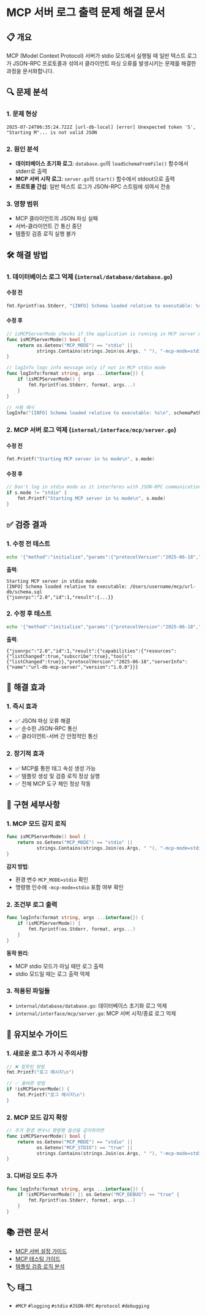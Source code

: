# MCP 서버 로그 출력 문제 해결 문서

## 📋 개요

MCP (Model Context Protocol) 서버가 stdio 모드에서 실행될 때 일반 텍스트 로그가 JSON-RPC 프로토콜과 섞여서 클라이언트 파싱 오류를 발생시키는 문제를 해결한 과정을 문서화합니다.

## 🔍 문제 분석

### 1. 문제 현상
```
2025-07-24T06:35:24.722Z [url-db-local] [error] Unexpected token 'S', "Starting M"... is not valid JSON
```

### 2. 원인 분석
- **데이터베이스 초기화 로그**: `database.go`의 `loadSchemaFromFile()` 함수에서 stderr로 출력
- **MCP 서버 시작 로그**: `server.go`의 `Start()` 함수에서 stdout으로 출력
- **프로토콜 간섭**: 일반 텍스트 로그가 JSON-RPC 스트림에 섞여서 전송

### 3. 영향 범위
- MCP 클라이언트의 JSON 파싱 실패
- 서버-클라이언트 간 통신 중단
- 템플릿 검증 로직 실행 불가

## 🛠️ 해결 방법

### 1. 데이터베이스 로그 억제 (`internal/database/database.go`)

#### 수정 전
```go
fmt.Fprintf(os.Stderr, "[INFO] Schema loaded relative to executable: %s\n", schemaPath)
```

#### 수정 후
```go
// isMCPServerMode checks if the application is running in MCP server mode
func isMCPServerMode() bool {
    return os.Getenv("MCP_MODE") == "stdio" || 
           strings.Contains(strings.Join(os.Args, " "), "-mcp-mode=stdio")
}

// logInfo logs info message only if not in MCP stdio mode
func logInfo(format string, args ...interface{}) {
    if !isMCPServerMode() {
        fmt.Fprintf(os.Stderr, format, args...)
    }
}

// 사용 예시
logInfo("[INFO] Schema loaded relative to executable: %s\n", schemaPath)
```

### 2. MCP 서버 로그 억제 (`internal/interface/mcp/server.go`)

#### 수정 전
```go
fmt.Printf("Starting MCP server in %s mode\n", s.mode)
```

#### 수정 후
```go
// Don't log in stdio mode as it interferes with JSON-RPC communication
if s.mode != "stdio" {
    fmt.Printf("Starting MCP server in %s mode\n", s.mode)
}
```

## ✅ 검증 결과

### 1. 수정 전 테스트
```bash
echo '{"method":"initialize","params":{"protocolVersion":"2025-06-18","capabilities":{},"clientInfo":{"name":"test","version":"1.0.0"}},"jsonrpc":"2.0","id":1}' | ./bin/url-db -mcp-mode=stdio -db-path=./url-db.db
```

**출력**:
```
Starting MCP server in stdio mode
[INFO] Schema loaded relative to executable: /Users/username/mcp/url-db/schema.sql
{"jsonrpc":"2.0","id":1,"result":{...}}
```

### 2. 수정 후 테스트
```bash
echo '{"method":"initialize","params":{"protocolVersion":"2025-06-18","capabilities":{},"clientInfo":{"name":"test","version":"1.0.0"}},"jsonrpc":"2.0","id":1}' | ./bin/url-db -mcp-mode=stdio -db-path=./url-db.db
```

**출력**:
```
{"jsonrpc":"2.0","id":1,"result":{"capabilities":{"resources":{"listChanged":true,"subscribe":true},"tools":{"listChanged":true}},"protocolVersion":"2025-06-18","serverInfo":{"name":"url-db-mcp-server","version":"1.0.0"}}}
```

## 🎯 해결 효과

### 1. 즉시 효과
- ✅ JSON 파싱 오류 해결
- ✅ 순수한 JSON-RPC 통신
- ✅ 클라이언트-서버 간 안정적인 통신

### 2. 장기적 효과
- ✅ MCP를 통한 태그 속성 생성 가능
- ✅ 템플릿 생성 및 검증 로직 정상 실행
- ✅ 전체 MCP 도구 체인 정상 작동

## 📝 구현 세부사항

### 1. MCP 모드 감지 로직
```go
func isMCPServerMode() bool {
    return os.Getenv("MCP_MODE") == "stdio" || 
           strings.Contains(strings.Join(os.Args, " "), "-mcp-mode=stdio")
}
```

**감지 방법**:
- 환경 변수 `MCP_MODE=stdio` 확인
- 명령행 인수에 `-mcp-mode=stdio` 포함 여부 확인

### 2. 조건부 로그 출력
```go
func logInfo(format string, args ...interface{}) {
    if !isMCPServerMode() {
        fmt.Fprintf(os.Stderr, format, args...)
    }
}
```

**동작 원리**:
- MCP stdio 모드가 아닐 때만 로그 출력
- stdio 모드일 때는 로그 출력 억제

### 3. 적용된 파일들
- `internal/database/database.go`: 데이터베이스 초기화 로그 억제
- `internal/interface/mcp/server.go`: MCP 서버 시작/종료 로그 억제

## 🔧 유지보수 가이드

### 1. 새로운 로그 추가 시 주의사항
```go
// ❌ 잘못된 방법
fmt.Printf("로그 메시지\n")

// ✅ 올바른 방법
if !isMCPServerMode() {
    fmt.Printf("로그 메시지\n")
}
```

### 2. MCP 모드 감지 확장
```go
// 추가 환경 변수나 명령행 옵션을 감지하려면
func isMCPServerMode() bool {
    return os.Getenv("MCP_MODE") == "stdio" || 
           os.Getenv("MCP_STDIO") == "true" ||
           strings.Contains(strings.Join(os.Args, " "), "-mcp-mode=stdio")
}
```

### 3. 디버깅 모드 추가
```go
func logInfo(format string, args ...interface{}) {
    if !isMCPServerMode() || os.Getenv("MCP_DEBUG") == "true" {
        fmt.Fprintf(os.Stderr, format, args...)
    }
}
```

## 📚 관련 문서

- [MCP 서버 설정 가이드](./MCP_SERVER_CONFIGURATION.md)
- [MCP 테스팅 가이드](./MCP_TESTING_GUIDE.md)
- [템플릿 검증 로직 분석](./template_validation_flow_analysis.md)

## 🏷️ 태그

- `#MCP` `#logging` `#stdio` `#JSON-RPC` `#protocol` `#debugging` 